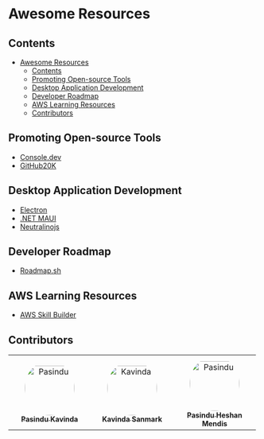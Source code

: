 # Awesome Resources

## Contents

- [Awesome Resources](#awesome-resources)
  - [Contents](#contents)
  - [Promoting Open-source Tools](#promoting-open-source-tools)
  - [Desktop Application Development](#desktop-application-development)
  - [Developer Roadmap](#developer-roadmap)
  - [AWS Learning Resources](#aws-learning-resources)
  - [Contributors](#contributors)

## Promoting Open-source Tools
 - [Console.dev](https://console.dev/)
 - [GitHub20K](https://gitlibrary.club/?ref=pasindukavinda.dev)

## Desktop Application Development
- [Electron](https://electronjs.org/)
- [.NET MAUI](https://dotnet.microsoft.com/en-us/apps/maui)
- [Neutralinojs](https://neutralino.js.org/)

## Developer Roadmap
- [Roadmap.sh](https://roadmap.sh/)

## AWS Learning Resources
- [AWS Skill Builder](https://skillbuilder.aws/)

## Contributors

<table>
<tr>
    <td align="center" style="word-wrap: break-word; width: 150.0; height: 150.0">
        <a href=https://github.com/pasindu-kavinda>
            <img src=https://avatars.githubusercontent.com/u/107038629?v=4 width="100;"  style="border-radius:50%;align-items:center;justify-content:center;overflow:hidden;padding-top:10px" alt=Pasindu Kavinda/>
            <br />
            <sub style="font-size:14px"><b>Pasindu Kavinda</b></sub>
        </a>
    </td>
    <td align="center" style="word-wrap: break-word; width: 150.0; height: 150.0">
        <a href=https://github.com/kavinda-sanmark>
            <img src=https://avatars.githubusercontent.com/u/146148329?v=4 width="100;"  style="border-radius:50%;align-items:center;justify-content:center;overflow:hidden;padding-top:10px" alt=Kavinda Sanmark/>
            <br />
            <sub style="font-size:14px"><b>Kavinda Sanmark</b></sub>
        </a>
    </td>
    <td align="center" style="word-wrap: break-word; width: 150.0; height: 150.0">
        <a href=https://github.com/Pasindu-Heshan>
            <img src=https://avatars.githubusercontent.com/u/66385288?v=4 width="100;"  style="border-radius:50%;align-items:center;justify-content:center;overflow:hidden;padding-top:10px" alt=Pasindu Heshan Mendis/>
            <br />
            <sub style="font-size:14px"><b>Pasindu Heshan Mendis</b></sub>
        </a>
    </td>
</tr>
</table>
